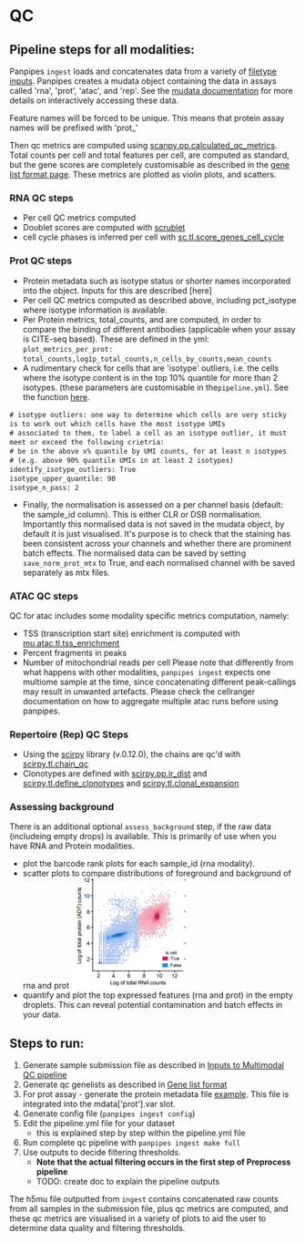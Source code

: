 QC
==

## Pipeline steps for all modalities:

Panpipes `ingest` loads and concatenates data from a variety of [filetype inputs](../usage/setup_for_qc_mm).
Panpipes creates a mudata object containing the data in assays called 'rna', 'prot', 'atac', and 'rep'. See the [mudata documentation](https://mudata.readthedocs.io/en/latest/) for more details on interactively accessing these data.

Feature names will be forced to be unique. This means that protein assay names will be prefixed with 'prot_'

Then qc metrics are computed using [scanpy.pp.calculated_qc_metrics](https://scanpy.readthedocs.io/en/stable/generated/scanpy.pp.calculate_qc_metrics.html). Total counts per cell and total features per cell, are computed as standard, but the gene scores are completely customisable as described in the [gene list format page](../usage/gene_list_format). These metrics are plotted as violin plots, and scatters.


### RNA QC steps
- Per cell QC metrics computed
- Doublet scores are computed with [scrublet](https://github.com/swolock/scrublet)
- cell cycle phases is inferred per cell with [sc.tl.score_genes_cell_cycle](https://scanpy.readthedocs.io/en/stable/generated/scanpy.tl.score_genes_cell_cycle.html)



### Prot QC steps
- Protein metadata such as isotype status or shorter names incorporated into the object. Inputs for this are described [here]
- Per cell QC metrics computed as described above, including pct_isotype where isotype information is available. 
- Per Protein metrics, total_counts, and are computed, in order to compare the binding of different antibodies (applicable when your assay is CITE-seq based). These are defined in the yml:
`plot_metrics_per_prot: total_counts,log1p_total_counts,n_cells_by_counts,mean_counts`
- A rudimentary check for cells that are 'isotype' outliers, i.e. the cells where the isotype content is in the top 10% quantile for more than 2 isotypes. (these parameters are customisable in the`pipeline.yml`). See the function [here](https://github.com/DendrouLab/panpipes/blob/main/panpipes/funcs/scmethods.py#L328). 
```
# isotype outliers: one way to determine which cells are very sticky is to work out which cells have the most isotype UMIs
# associated to them, to label a cell as an isotype outlier, it must meet or exceed the following crietria:
# be in the above x% quantile by UMI counts, for at least n isotypes 
# (e.g. above 90% quantile UMIs in at least 2 isotypes)
identify_isotype_outliers: True
isotype_upper_quantile: 90
isotype_n_pass: 2
```
- Finally, the normalisation is assessed on a per channel basis (default: the sample_id column). This is either CLR or DSB normalisation. Importantly this normalised data is not saved in the mudata object, by default it is just visualised. It's purpose is to check that the staining has been consistent across your channels and whether there are prominent batch effects. The normalised data can be saved by setting `save_norm_prot_mtx` to True, and each normalised channel with be saved separately as mtx files.


### ATAC QC steps
QC for atac includes some modality specific metrics computation, namely:
- TSS (transcription start site) enrichment is computed with [mu.atac.tl.tss_enrichment](https://muon.readthedocs.io/en/latest/api/generated/muon.atac.tl.tss_enrichment.html)
- Percent fragments in peaks 
- Number of mitochondrial reads per cell
Please note that differently from what happens with other modalities,  `panpipes ingest` expects one multiome sample at the time, since concatenating different peak-callings may result in unwanted artefacts. Please check the cellranger documentation on how to aggregate multiple atac runs before using panpipes.
  

### Repertoire (Rep) QC Steps
- Using the [scirpy](https://scirpy.scverse.org/en/stable/index.html) library (v.0.12.0), the chains are qc'd with [scirpy.tl.chain_qc](https://scirpy.scverse.org/en/stable/generated/scirpy.tl.chain_qc.html)
- Clonotypes are defined with [scirpy.pp.ir_dist](https://scirpy.scverse.org/en/stable/generated/scirpy.pp.ir_dist.html) and [scirpy.tl.define_clonotypes](https://scirpy.scverse.org/en/stable/generated/scirpy.tl.define_clonotypes.html) and [scirpy.tl.clonal_expansion](https://scirpy.scverse.org/en/stable/generated/scirpy.tl.clonal_expansion.html)


### Assessing background
There is an additional optional `assess_background` step, if the raw data (includeing empty drops) is available. This is primarily of use when you have RNA and Protein modalities.

- plot the barcode rank plots for each sample_id (rna modality). 
- scatter plots to compare distributions of foreground and background of rna and prot 
![background_scatter](../img/background_plot1.png)
- quantify and plot the top expressed features (rna and prot) in the empty droplets. This can reveal potential contamination and batch effects in your data.

## Steps to run:

1.  Generate sample submission file as described in
    [Inputs to Multimodal QC pipeline](../setup_for_qc_mm)
2.  Generate qc genelists as described in
    [Gene list format](../gene_list_format)
3.  For prot assay - generate the protein metadata file
    [example]((https://github.com/DendrouLab/panpipes/blob/main/resources/protein_metadata_w_iso.md)).
    This file is integrated into the mdata\['prot'\].var slot.
4.  Generate config file (`panpipes ingest config`)
5.  Edit the pipeline.yml file for your dataset
    -   this is explained step by step within the pipeline.yml file
6.  Run complete qc pipeline with `panpipes ingest make full`
7.  Use outputs to decide filtering thresholds.
    -   **Note that the actual filtering occurs in the first step of
        Preprocess pipeline**
    -   TODO: create doc to explain the pipeline outputs

The h5mu file outputted from `ingest` contains concatenated raw counts
from all samples in the submission file, plus qc metrics are computed,
and these qc metrics are visualised in a variety of plots to aid the
user to determine data quality and filtering thresholds.
